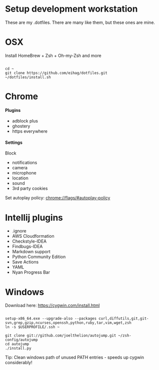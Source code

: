 Setup development workstation
==========
These are my .dotfiles. There are many like them, but these ones are mine.

# OSX
Install HomeBrew + Zsh + Oh-my-Zsh and more
<pre><code>
cd ~
git clone https://github.com/eihag/dotfiles.git
~/dotfiles/install.sh
</code></pre>


# Chrome 
#### Plugins
* adblock plus
* ghostery
* https everywhere

#### Settings
Block
* notifications
* camera
* microphone
* location
* sound
* 3rd party cookies

Set autoplay policy: [chrome://flags/#autoplay-policy](chrome://flags/#autoplay-policy)

# Intellij plugins
* .ignore
* AWS Cloudformation
* Checkstyle-IDEA
* Findbugs-IDEA
* Markdown support
* Python Community Edition
* Save Actions
* YAML
* Nyan Progress Bar

# Windows
Download here: https://cygwin.com/install.html
<pre><code>
setup-x86_64.exe --upgrade-also --packages curl,diffutils,git,git-svn,grep,gzip,ncurses,openssh,python,ruby,tar,vim,wget,zsh
ln -s $USERPROFILE/.ssh ~

git clone git://github.com/joelthelion/autojump.git ~/zsh-config/autojump
cd autojump
./install.py
</code></pre>
Tip: Clean windows path of unused PATH entries - speeds up cygwin considerably!
